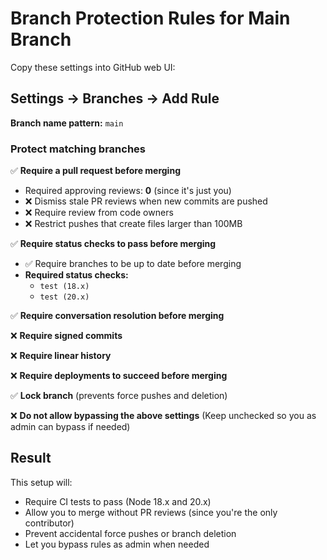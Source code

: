 # Branch Protection Rules for Main Branch

Copy these settings into GitHub web UI:

## Settings → Branches → Add Rule

**Branch name pattern:** `main`

### Protect matching branches

✅ **Require a pull request before merging**
- Required approving reviews: **0** (since it's just you)
- ❌ Dismiss stale PR reviews when new commits are pushed
- ❌ Require review from code owners
- ❌ Restrict pushes that create files larger than 100MB

✅ **Require status checks to pass before merging**
- ✅ Require branches to be up to date before merging
- **Required status checks:**
  - `test (18.x)`
  - `test (20.x)`

✅ **Require conversation resolution before merging**

❌ **Require signed commits**

❌ **Require linear history**

❌ **Require deployments to succeed before merging**

✅ **Lock branch** (prevents force pushes and deletion)

❌ **Do not allow bypassing the above settings** 
(Keep unchecked so you as admin can bypass if needed)

## Result
This setup will:
- Require CI tests to pass (Node 18.x and 20.x)
- Allow you to merge without PR reviews (since you're the only contributor)
- Prevent accidental force pushes or branch deletion
- Let you bypass rules as admin when needed